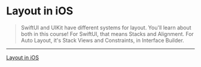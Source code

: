 # Layout in iOS

> SwiftUI and UIKit have different systems for layout. You'll learn about both in this course! For SwiftUI, that means Stacks and Alignment. For Auto Layout, it's Stack Views and Constraints, in Interface Builder.

---

[Layout in iOS](https://www.raywenderlich.com/6849561-layout-in-ios)
